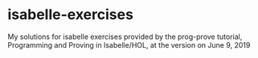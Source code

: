 # isabelle-exercises
My solutions for isabelle exercises provided by the prog-prove tutorial, Programming and Proving in Isabelle/HOL, at the version on June 9, 2019
